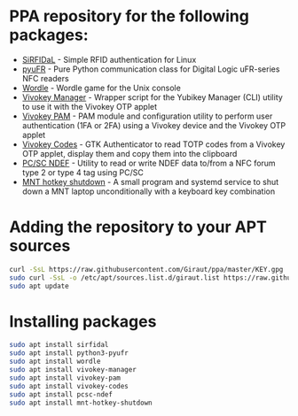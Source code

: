 # PPA repository for the following packages:

- [SiRFIDaL](https://github.com/Giraut/SiRFIDaL) - Simple RFID authentication for Linux
- [pyuFR](https://github.com/Giraut/pyuFR) - Pure Python communication class for Digital Logic uFR-series NFC readers
- [Wordle](https://github.com/Giraut/Wordle) - Wordle game for the Unix console
- [Vivokey Manager](https://github.com/Giraut/vivokey-manager) - Wrapper script for the Yubikey Manager (CLI) utility to use it with the Vivokey OTP applet
- [Vivokey PAM](https://github.com/Giraut/vivokey-pam) - PAM module and configuration utility to perform user authentication (1FA or 2FA) using a Vivokey device and the Vivokey OTP applet
- [Vivokey Codes](https://github.com/Giraut/vivokey-codes) - GTK Authenticator to read TOTP codes from a Vivokey OTP applet, display them and copy them into the clipboard
- [PC/SC NDEF](https://github.com/Giraut/pcsc-ndef) - Utility to read or write NDEF data to/from a NFC forum type 2 or type 4 tag using PC/SC
- [MNT hotkey shutdown](https://github.com/Giraut/mnt_hotkey_shutdown) - A small program and systemd service to shut down a MNT laptop unconditionally with a keyboard key combination

# Adding the repository to your APT sources

```bash
curl -SsL https://raw.githubusercontent.com/Giraut/ppa/master/KEY.gpg | sudo apt-key add -
sudo curl -SsL -o /etc/apt/sources.list.d/giraut.list https://raw.githubusercontent.com/Giraut/ppa/master/giraut.list
sudo apt update
```

# Installing packages

```bash
sudo apt install sirfidal
sudo apt install python3-pyufr
sudo apt install wordle
sudo apt install vivokey-manager
sudo apt install vivokey-pam
sudo apt install vivokey-codes
sudo apt install pcsc-ndef
sudo apt install mnt-hotkey-shutdown
```
